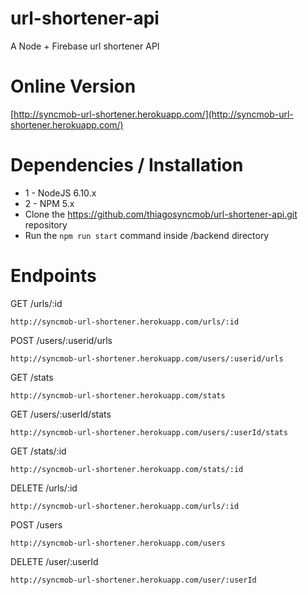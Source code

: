 # url-shortener-api
A Node + Firebase url shortener API

# Online Version

[http://syncmob-url-shortener.herokuapp.com/](http://syncmob-url-shortener.herokuapp.com/)

# Dependencies / Installation

* 1 - NodeJS 6.10.x
* 2 - NPM 5.x
* Clone the https://github.com/thiagosyncmob/url-shortener-api.git repository
* Run the `npm run start` command inside /backend directory

# Endpoints

GET /urls/:id

    http://syncmob-url-shortener.herokuapp.com/urls/:id

POST /users/:userid/urls
	
	http://syncmob-url-shortener.herokuapp.com/users/:userid/urls

GET /stats
	
	http://syncmob-url-shortener.herokuapp.com/stats

GET /users/:userId/stats
	
	http://syncmob-url-shortener.herokuapp.com/users/:userId/stats

GET /stats/:id
	
	http://syncmob-url-shortener.herokuapp.com/stats/:id

DELETE /urls/:id
	
	http://syncmob-url-shortener.herokuapp.com/urls/:id

POST /users
	
	http://syncmob-url-shortener.herokuapp.com/users

DELETE /user/:userId
	
	http://syncmob-url-shortener.herokuapp.com/user/:userId